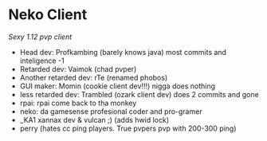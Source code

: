 # Neko Client

*Sexy 1.12 pvp client*

- Head dev: Profkambing (barely knows java) most commits and inteligence -1
- Retarded dev: Vaimok (chad pvper)
- Another retarded dev: rTe (renamed phobos)
- GUI maker: Momin (cookie client dev!!!) nigga does nothing
- less retarded dev: Trambled (ozark client dev) does 2 commits and gone
- rpai: rpai come back to tha monkey
- neko: da gamesense profesional coder and pro-gramer
- _KA1 xannax dev & vulcan ;) (adds hwid lock)
- perry (hates cc ping players. True pvpers pvp with 200-300 ping)

